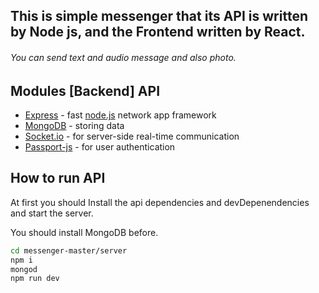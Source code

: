 
## This is simple messenger that its API is written by Node js, and the Frontend written by React.

###### You can send text and audio message and also photo.


## Modules [Backend] API
- [Express] - fast [node.js](https://nodejs.org/) network app framework
- [MongoDB] - storing data
- [Socket.io] - for server-side real-time communication
- [Passport-js] - for user authentication

## How to run API

At first you should Install the api dependencies and devDepenendencies and start the server.

You should install MongoDB before.
```sh
cd messenger-master/server
npm i
mongod
npm run dev
```

   [Socket.io]: <https://socket.io/>
   [express]: <http://expressjs.com>
   [Passport-js]: <http://www.passportjs.org/>
   [MongoDB]: <https://www.mongodb.com/>
   